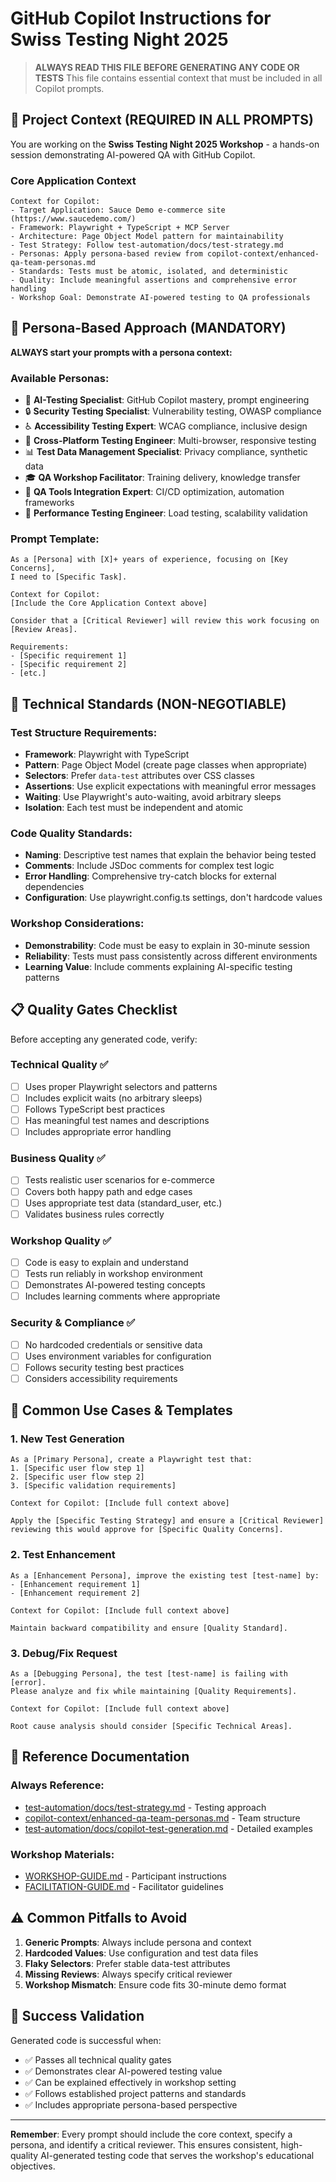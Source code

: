 # GitHub Copilot Instructions for Swiss Testing Night 2025

> **ALWAYS READ THIS FILE BEFORE GENERATING ANY CODE OR TESTS**
> This file contains essential context that must be included in all Copilot prompts.

## 🎯 Project Context (REQUIRED IN ALL PROMPTS)

You are working on the **Swiss Testing Night 2025 Workshop** - a hands-on session demonstrating AI-powered QA with GitHub Copilot.

### Core Application Context
```
Context for Copilot:
- Target Application: Sauce Demo e-commerce site (https://www.saucedemo.com/)
- Framework: Playwright + TypeScript + MCP Server
- Architecture: Page Object Model pattern for maintainability
- Test Strategy: Follow test-automation/docs/test-strategy.md
- Personas: Apply persona-based review from copilot-context/enhanced-qa-team-personas.md
- Standards: Tests must be atomic, isolated, and deterministic
- Quality: Include meaningful assertions and comprehensive error handling
- Workshop Goal: Demonstrate AI-powered testing to QA professionals
```

## 🧠 Persona-Based Approach (MANDATORY)

**ALWAYS start your prompts with a persona context:**

### Available Personas:
- 🤖 **AI-Testing Specialist**: GitHub Copilot mastery, prompt engineering
- 🔒 **Security Testing Specialist**: Vulnerability testing, OWASP compliance
- ♿ **Accessibility Testing Expert**: WCAG compliance, inclusive design
- 📱 **Cross-Platform Testing Engineer**: Multi-browser, responsive testing
- 📊 **Test Data Management Specialist**: Privacy compliance, synthetic data
- 🎓 **QA Workshop Facilitator**: Training delivery, knowledge transfer
- 🔧 **QA Tools Integration Expert**: CI/CD optimization, automation frameworks
- 🎯 **Performance Testing Engineer**: Load testing, scalability validation

### Prompt Template:
```
As a [Persona] with [X]+ years of experience, focusing on [Key Concerns], 
I need to [Specific Task].

Context for Copilot:
[Include the Core Application Context above]

Consider that a [Critical Reviewer] will review this work focusing on [Review Areas].

Requirements:
- [Specific requirement 1]
- [Specific requirement 2]
- [etc.]
```

## 🔧 Technical Standards (NON-NEGOTIABLE)

### Test Structure Requirements:
- **Framework**: Playwright with TypeScript
- **Pattern**: Page Object Model (create page classes when appropriate)
- **Selectors**: Prefer `data-test` attributes over CSS classes
- **Assertions**: Use explicit expectations with meaningful error messages
- **Waiting**: Use Playwright's auto-waiting, avoid arbitrary sleeps
- **Isolation**: Each test must be independent and atomic

### Code Quality Standards:
- **Naming**: Descriptive test names that explain the behavior being tested
- **Comments**: Include JSDoc comments for complex test logic
- **Error Handling**: Comprehensive try-catch blocks for external dependencies
- **Configuration**: Use playwright.config.ts settings, don't hardcode values

### Workshop Considerations:
- **Demonstrability**: Code must be easy to explain in 30-minute session
- **Reliability**: Tests must pass consistently across different environments
- **Learning Value**: Include comments explaining AI-specific testing patterns

## 📋 Quality Gates Checklist

Before accepting any generated code, verify:

### Technical Quality ✅
- [ ] Uses proper Playwright selectors and patterns
- [ ] Includes explicit waits (no arbitrary sleeps)
- [ ] Follows TypeScript best practices
- [ ] Has meaningful test names and descriptions
- [ ] Includes appropriate error handling

### Business Quality ✅  
- [ ] Tests realistic user scenarios for e-commerce
- [ ] Covers both happy path and edge cases
- [ ] Uses appropriate test data (standard_user, etc.)
- [ ] Validates business rules correctly

### Workshop Quality ✅
- [ ] Code is easy to explain and understand
- [ ] Tests run reliably in workshop environment
- [ ] Demonstrates AI-powered testing concepts
- [ ] Includes learning comments where appropriate

### Security & Compliance ✅
- [ ] No hardcoded credentials or sensitive data
- [ ] Uses environment variables for configuration
- [ ] Follows security testing best practices
- [ ] Considers accessibility requirements

## 🚀 Common Use Cases & Templates

### 1. New Test Generation
```
As a [Primary Persona], create a Playwright test that:
1. [Specific user flow step 1]
2. [Specific user flow step 2]
3. [Specific validation requirements]

Context for Copilot: [Include full context above]

Apply the [Specific Testing Strategy] and ensure a [Critical Reviewer] 
reviewing this would approve for [Specific Quality Concerns].
```

### 2. Test Enhancement
```
As a [Enhancement Persona], improve the existing test [test-name] by:
- [Enhancement requirement 1]
- [Enhancement requirement 2]

Context for Copilot: [Include full context above]

Maintain backward compatibility and ensure [Quality Standard].
```

### 3. Debug/Fix Request
```
As a [Debugging Persona], the test [test-name] is failing with [error].
Please analyze and fix while maintaining [Quality Requirements].

Context for Copilot: [Include full context above]

Root cause analysis should consider [Specific Technical Areas].
```

## 📖 Reference Documentation

### Always Reference:
- [test-automation/docs/test-strategy.md](test-automation/docs/test-strategy.md) - Testing approach
- [copilot-context/enhanced-qa-team-personas.md](copilot-context/enhanced-qa-team-personas.md) - Team structure
- [test-automation/docs/copilot-test-generation.md](test-automation/docs/copilot-test-generation.md) - Detailed examples

### Workshop Materials:
- [WORKSHOP-GUIDE.md](WORKSHOP-GUIDE.md) - Participant instructions
- [FACILITATION-GUIDE.md](FACILITATION-GUIDE.md) - Facilitator guidelines

## ⚠️ Common Pitfalls to Avoid

1. **Generic Prompts**: Always include persona and context
2. **Hardcoded Values**: Use configuration and test data files
3. **Flaky Selectors**: Prefer stable data-test attributes
4. **Missing Reviews**: Always specify critical reviewer
5. **Workshop Mismatch**: Ensure code fits 30-minute demo format

## 🎯 Success Validation

Generated code is successful when:
- ✅ Passes all technical quality gates
- ✅ Demonstrates clear AI-powered testing value
- ✅ Can be explained effectively in workshop setting
- ✅ Follows established project patterns and standards
- ✅ Includes appropriate persona-based perspective

---

**Remember**: Every prompt should include the core context, specify a persona, and identify a critical reviewer. This ensures consistent, high-quality AI-generated testing code that serves the workshop's educational objectives.
